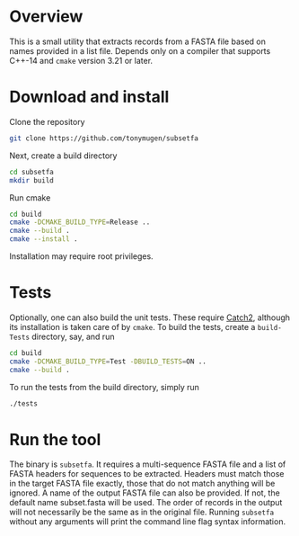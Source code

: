 # Overview

This is a small utility that extracts records from a FASTA file based on names provided in a list file. Depends only on a compiler that supports C++-14 and `cmake` version 3.21 or later.

# Download and install

Clone the repository

```sh
git clone https://github.com/tonymugen/subsetfa
```

Next, create a build directory

```sh
cd subsetfa
mkdir build
```

Run cmake

```sh
cd build
cmake -DCMAKE_BUILD_TYPE=Release ..
cmake --build .
cmake --install .
```

Installation may require root privileges.

# Tests

Optionally, one can also build the unit tests. These require [Catch2](https://github.com/catchorg/Catch2), although its installation is taken care of by `cmake`. To build the tests, create a `build-Tests` directory, say, and run

```sh
cd build
cmake -DCMAKE_BUILD_TYPE=Test -DBUILD_TESTS=ON ..
cmake --build .
```

To run the tests from the build directory, simply run

```sh
./tests
```

# Run the tool

The binary is `subsetfa`. It requires a multi-sequence FASTA file and a list of FASTA headers for sequences to be extracted. Headers must match those in the target FASTA file exactly, those that do not match anything will be ignored. A name of the output FASTA file can also be provided. If not, the default name subset.fasta will be used. The order of records in the output will not necessarily be the same as in the original file. Running `subsetfa` without any arguments will print the command line flag syntax information. 

